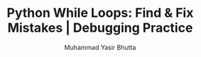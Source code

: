 ---
layout: find-fix-mistakes
title: "Python While Loops: Find & Fix Mistakes | Debugging Practice"
description: Enhance your Python while loop debugging skills by identifying and correcting common errors in code. Practice with beginner, intermediate, and advanced challenges.
keywords: Python, while loops, debugging, fix mistakes, find errors, Python practice, programming, coding, Python exercises, loop errors, syntax errors, indentation errors, problem solving
author: "Muhammad Yasir Bhutta"
toc: toc/python.html
topic: "loop-control-statements"
course: "python"
prev: "/python/docs/loop-control-statements/practice-and-progress/fill-blanks-loop-control-statements.html"
next: "/python/docs/loop-control-statements/practice-and-progress/find-fix-mistakes-loop-control-statements.html"
show_practice_progress: true
show_mini_project: null
show_toc: true
breadcrumb:
  - title: Home
    url: /
  - title: python
    url: /python/
  - title: Control Flow
    url: /python/docs/control-flow/
  - title: loop-control-statements
    url: /python/docs/loop-control-statements/
---